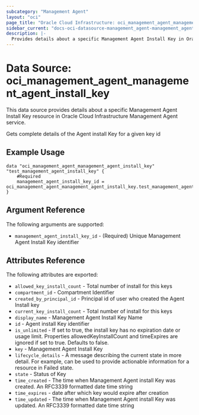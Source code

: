 ```yaml
---
subcategory: "Management Agent"
layout: "oci"
page_title: "Oracle Cloud Infrastructure: oci_management_agent_management_agent_install_key"
sidebar_current: "docs-oci-datasource-management_agent-management_agent_install_key"
description: |-
  Provides details about a specific Management Agent Install Key in Oracle Cloud Infrastructure Management Agent service
---
```


# Data Source: oci_management_agent_management_agent_install_key
This data source provides details about a specific Management Agent Install Key resource in Oracle Cloud Infrastructure Management Agent service.

Gets complete details of the Agent install Key for a given key id

## Example Usage

```hcl
data "oci_management_agent_management_agent_install_key" "test_management_agent_install_key" {
	#Required
	management_agent_install_key_id = oci_management_agent_management_agent_install_key.test_management_agent_install_key.id
}
```

## Argument Reference

The following arguments are supported:

* `management_agent_install_key_id` - (Required) Unique Management Agent Install Key identifier


## Attributes Reference

The following attributes are exported:

* `allowed_key_install_count` - Total number of install for this keys
* `compartment_id` - Compartment Identifier
* `created_by_principal_id` - Principal id of user who created the Agent Install key
* `current_key_install_count` - Total number of install for this keys
* `display_name` - Management Agent Install Key Name
* `id` - Agent install Key identifier
* `is_unlimited` - If set to true, the install key has no expiration date or usage limit. Properties allowedKeyInstallCount and timeExpires are ignored if set to true. Defaults to false.
* `key` - Management Agent Install Key
* `lifecycle_details` - A message describing the current state in more detail. For example, can be used to provide actionable information for a resource in Failed state.
* `state` - Status of Key
* `time_created` - The time when Management Agent install Key was created. An RFC3339 formatted date time string
* `time_expires` - date after which key would expire after creation
* `time_updated` - The time when Management Agent install Key was updated. An RFC3339 formatted date time string

